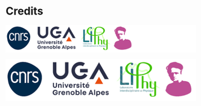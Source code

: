 # Credits

![cnrs-uga-liphy-msca](cnrs-uga-liphy-msca.png)

![cnrs-uga-liphy-msca](cnrs-uga-liphy-msca-line.png)

